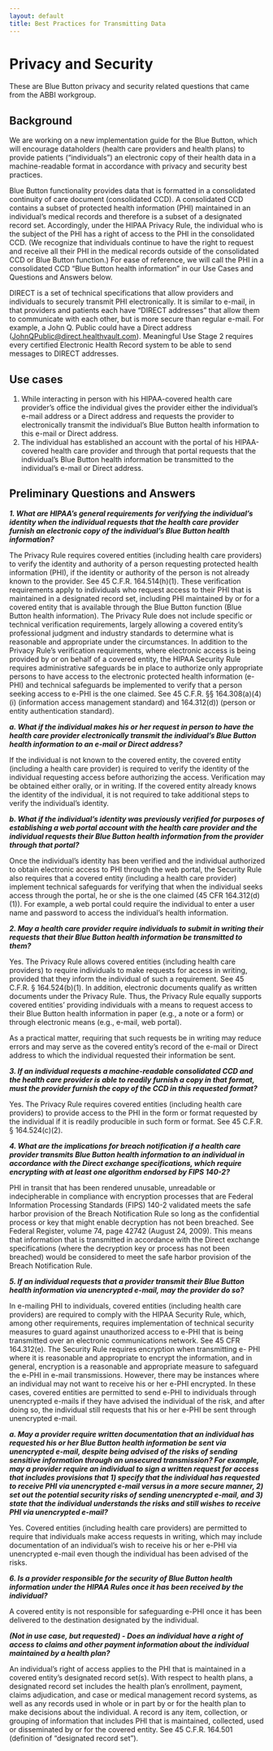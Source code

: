 ```yaml
---
layout: default
title: Best Practices for Transmitting Data
---
```


# Privacy and Security

These are Blue Button privacy and security related questions that came from the ABBI workgroup.

## Background
We are working on a new implementation guide for the Blue Button, which will encourage dataholders (health care providers and health plans) to provide patients (“individuals”) an electronic copy of their health data in a machine-readable format in accordance with privacy and security best practices.  

Blue Button functionality provides data that is formatted in a consolidated continuity of care document (consolidated CCD).  A consolidated CCD contains a subset of protected health information (PHI) maintained in an individual’s medical records and therefore is a subset of a designated record set. Accordingly, under the HIPAA Privacy Rule, the individual who is the subject of the PHI has a right of access to the PHI in the consolidated CCD. (We recognize that individuals continue to have the right to request and receive all their PHI in the medical records outside of the consolidated CCD or Blue Button function.)  For ease of reference, we will call the PHI in a consolidated CCD “Blue Button health information” in our Use Cases and Questions and Answers  below.

DIRECT is a set of technical specifications that allow providers and individuals to securely transmit PHI electronically. It is similar to e-mail, in that providers and patients each have “DIRECT addresses” that allow them to communicate with each other, but is more secure than regular e-mail.  For example, a John Q. Public could have a Direct address (JohnQPublic@direct.healthvault.com). Meaningful Use Stage 2 requires every certified Electronic Health Record system to be able to send messages to DIRECT addresses.

## Use cases
1. While interacting in person with his HIPAA-covered health care provider’s office the individual gives the provider either the individual’s e-mail address or a Direct address and requests the provider to electronically transmit the individual’s Blue Button health information to this e-mail or Direct address.
2. The individual has established an account with the portal of his HIPAA-covered health care provider and through that portal requests that the individual’s Blue Button health information be transmitted to the individual’s e-mail or Direct address.

## Preliminary Questions and Answers

***1. What are HIPAA’s general requirements for verifying the individual’s identity when the individual requests that the health care provider furnish an electronic copy of the individual’s Blue Button health information?***

The Privacy Rule requires covered entities (including health care providers) to verify the identity and authority of a person requesting protected health information (PHI), if the identity or authority of the person is not already known to the provider.  See 45 C.F.R. 164.514(h)(1).  These verification requirements apply to individuals who request access to their PHI that is maintained in a designated record set, including PHI maintained by or for a covered entity that is available through the Blue Button function (Blue Button health information).  The Privacy Rule does not include specific or technical verification requirements, largely allowing a covered entity’s professional judgment and industry standards to determine what is reasonable and appropriate under the circumstances. 
In addition to the Privacy Rule’s verification requirements, where electronic access is being provided by or on behalf of a covered entity, the HIPAA Security Rule requires administrative safeguards be in place to authorize only appropriate persons to have access to the electronic protected health information (e-PHI) and technical safeguards be implemented to verify that a person seeking access to e-PHI is the one claimed. See 45 C.F.R. §§ 164.308(a)(4)(i) (information access management standard) and 164.312(d)) (person or entity authentication standard).

***a.	What if the individual makes his or her request in person to have the health care provider electronically transmit the individual’s Blue Button health information to an e-mail or Direct address?***

If the individual is not known to the covered entity, the covered entity (including a health care provider) is required to verify the identity of the individual requesting access before authorizing the access.  Verification may be obtained either orally, or in writing.  If the covered entity already knows the identity of the individual, it is not required to take additional steps to verify the individual’s identity.  
	  
***b.	What if the individual’s identity was previously verified for purposes of establishing a web portal account with the health care provider and the individual requests their Blue Button health information from the provider through that portal?***

Once the individual’s identity has been verified and the individual authorized to obtain electronic access to PHI through the web portal, the Security Rule also requires that a covered entity (including a health care provider) implement technical safeguards for verifying that when the individual seeks access through the portal, he or she is the one claimed (45 CFR 164.312(d)(1)).  For example, a web portal could require the individual to enter a user name and password to access the individual’s health information.  
 
***2.	May a health care provider require individuals to submit in writing their requests that their Blue Button health information be transmitted to them?***

Yes. The Privacy Rule allows covered entities (including health care providers) to require individuals to make requests for access in writing, provided that they inform the individual of such a requirement.  See 45 C.F.R. § 164.524(b)(1).  In addition, electronic documents qualify as written documents under the Privacy Rule.  Thus, the Privacy Rule equally supports covered entities’ providing individuals with a means to request access to their Blue Button health information in paper (e.g., a note or a form) or through electronic means (e.g., e-mail, web portal). 

As a practical matter, requiring that such requests be in writing may reduce errors and may serve as the covered entity’s record of the e-mail or Direct address to which the individual requested their information be sent.

***3.	If an individual requests a machine-readable consolidated CCD and the health care provider is able to readily furnish a copy in that format, must the provider furnish the copy of the CCD in this requested format?***

Yes. The Privacy Rule requires covered entities (including health care providers) to provide access to the PHI in the form or format requested by the individual if it is readily producible in such form or format. See 45 C.F.R. § 164.524(c)(2).

***4.	What are the implications for breach notification if a health care provider transmits Blue Button health information to an individual in accordance with the Direct exchange specifications, which require encrypting with at least one algorithm endorsed by FIPS 140-2?***

PHI in transit that has been rendered unusable, unreadable or indecipherable in compliance with encryption processes that are Federal Information Processing Standards (FIPS) 140-2 validated meets the safe harbor provision of the Breach Notification Rule so long as the confidential process or key that might enable decryption has not been breached. See Federal Register, volume 74, page 42742 (August 24, 2009).  This means that information that is transmitted in accordance with the Direct exchange specifications (where the decryption key or process has not been breached) would be considered to meet the safe harbor provision of the Breach Notification Rule.

***5.	If an individual requests that a provider transmit their Blue Button health information via unencrypted e-mail, may the provider do so?***

In e-mailing PHI to individuals, covered entities (including health care providers) are required to comply with the HIPAA Security Rule, which, among other requirements, requires implementation of technical security measures to guard against unauthorized access to e-PHI  that is being transmitted over an electronic communications network.  See  45 CFR 164.312(e).   The Security Rule requires encryption when transmitting e- PHI where it is reasonable and appropriate to encrypt the information, and in general, encryption is a reasonable and appropriate measure to safeguard the e-PHI in e-mail transmissions.  However, there may be instances where an individual may not want to receive his or her e-PHI  encrypted.  In these cases, covered entities are permitted to send e-PHI to individuals through unencrypted e-mails if they have advised the individual of the risk, and after doing so, the individual still requests that his or her e-PHI be sent through unencrypted e-mail.  


***a.	May a provider require written documentation that an individual has requested his or her Blue Button health information be sent via unencrypted e-mail, despite being advised of the risks of sending sensitive information through an unsecured transmission?  For example, may a provider require an individual to sign a written request for access that includes provisions that 1) specify that the individual has requested to receive PHI via unencrypted e-mail versus in a more secure manner, 2) set out the potential security risks of sending unencrypted e-mail, and 3) state that the individual understands the risks and still wishes to receive PHI via unencrypted e-mail?***

Yes.  Covered entities (including health care providers) are permitted to require that individuals make access requests in writing, which may include documentation of an individual’s wish to receive his or her e-PHI via unencrypted e-mail even though the individual has been advised of the risks.  

***6.	Is a provider responsible for the security of Blue Button health information under the HIPAA Rules once it has been received by the individual?***

A covered entity is not responsible for safeguarding e-PHI once it has been delivered to the destination designated by the individual. 


***(Not in use case, but requested) - Does an individual have a right of access to claims and other payment information about the individual maintained by a health plan?***

An individual’s right of access  applies to the PHI that is maintained in a covered entity’s designated record set(s).  With respect to health plans, a designated record set includes the health plan’s enrollment, payment, claims adjudication, and case or medical management record systems, as well as any records used in whole or in part by or for the health plan to make decisions about the individual.  A record is any item, collection, or grouping of information that includes PHI that is maintained, collected, used or disseminated by or for the covered entity.  See 45 C.F.R. 164.501 (definition of “designated record set”).
